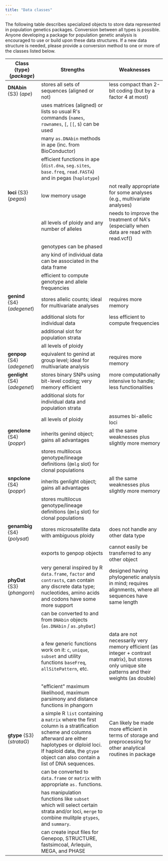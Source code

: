 ```yaml
---
title: "Data classes"
---
```


The following table describes specialized objects to store data represented in
population genetics packages. Conversion between all types is possible. Anyone
developing a package for population genetic analysis is encouraged to use or
build upon these data structures. If a new data structure is needed, please
provide a conversion method to one or more of the classes listed below.

|      Class {type} (*package*)     |      Strengths     |      Weaknesses     |
|-----------------------------------|--------------------|---------------------|
| **DNAbin** {S3} (*ape*) | stores all sets of sequences (aligned or not) | less compact than 2-bit coding (but by a factor 4 at most) |
| | uses matrices (aligned) or lists so usual R's commands (`names`, `rownames`, `[`, `[[`, `$`) can be used | |
| | many `as.DNAbin` methods in ape (inc. from BioConductor) | |
| | efficient functions in ape (`dist.dna`, `seg.sites`, `base.freq`, `read.FASTA`) and in pegas (`haplotype`) | |
| **loci** {S3} (*pegas*) | low memory usage | not really appropriate for some analyses (e.g., multivariate analyses)
| | all levels of ploidy and any number of alleles | needs to improve the treatment of NA's (especially when data are read with read.vcf() |
| | genotypes can be phased | |
| | any kind of individual data can be associated in the data frame | |
| | efficient to compute genotype and allele frequencies | |
| **genind** {S4} (*adegenet*) | stores allelic counts; ideal for multivariate analyses | requires more memory |
| | additional slots for individual data | less efficient to compute frequencies |
| | additional slot for population strata | |
| | all levels of ploidy | |
| **genpop** {S4} (*adegenet*) | equivalent to genind at group level; ideal for multivariate analysis | requires more memory |
| **genlight** {S4} (*adegenet*) | stores binary SNPs using bit-level coding; very memory efficient | more computationally intensive to handle; less functionalities |
| | additional slots for individual data and population strata | |
| | all levels of ploidy | assumes bi-allelic loci |
| **genclone** {S4} (*poppr*) | inherits genind object; gains all advantages | all the same weaknesses plus slightly more memory |
| | stores multilocus genotype/lineage definitions (`@mlg` slot) for clonal populations | |
| **snpclone** {S4} (*poppr*) | inherits genlight object; gains all advantages | all the same weaknesses plus slightly more memory |
| | stores multilocus genotype/lineage definitions (`@mlg` slot) for clonal populations | |
| **genambig** {S4} (*polysat*) | stores microsatellite data with ambiguous ploidy | does not handle any other data type |
| | exports to genpop objects | cannot easily be transferred to any other object |
| **phyDat** {S3} (*phangorn*) | very general inspired by R `data.frame`, `factor` and `contrasts`, can contain any discrete data type; nucleotides, amino acids and codons have some more support | designed having phylogenetic analysis in mind; requires alignments, where all sequences have same length |
| | can be converted to and from `DNAbin` objects (`as.DNAbin` / `as.phyDat`) | |
| | a few generic functions work on it: `c`, `unique`, `subset` and utility functions `baseFreq`, `allSitePattern`, etc. | data are not necessarily very memory efficient (as integer + contrast matrix), but stores only unique site patterns and their weights (as double) |
| | "efficient" maximum likelihood, maximum parsimony and distance functions in phangorn | |
| **gtype** {S3} (*strataG*) | a simple R `list` containing a `matrix` where the first column is a stratification scheme and columns afterward are either haplotypes or diploid loci. If haploid data, the `gtype` object can also contain a list of DNA sequences.| Can likely be made more efficient in terms of storage and preprocessing for other analytical routines in package |
| | can be converted to `data.frame` or `matrix` with appropriate `as.` functions. | |
| | has manipulation functions like `subset` which will select certain strata and/or loci, `merge` to combine mulitple `gtypes`, and `summary`. | |
| | can create input files for Genepop, STRUCTURE, fastsimcoal, Arlequin, MEGA, and PHASE | |

